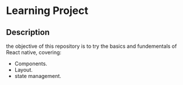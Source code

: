 # Learning Project
## Description
the objective of this repository is to try the basics and fundementals of React native, covering:
- Components.
- Layout.
- state management.